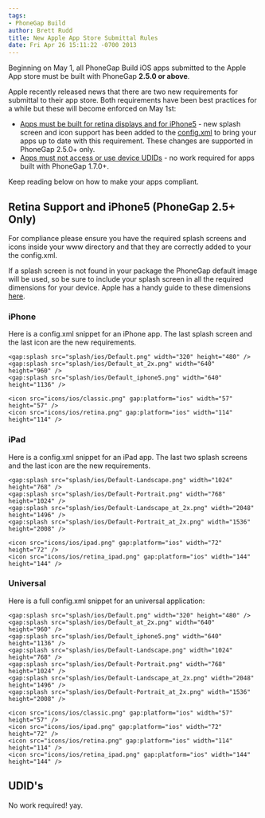 ```yaml
---
tags:
- PhoneGap Build
author: Brett Rudd
title: New Apple App Store Submittal Rules
date: Fri Apr 26 15:11:22 -0700 2013
---
```


Beginning on May 1, all PhoneGap Build iOS apps submitted to the Apple App store must be built with PhoneGap __2.5.0 or above__.

Apple recently released news that there are two new requirements for submittal to their app store. Both requirements have been best practices 
for a while but these will become enforced on May 1st:

- [Apps must be built for retina displays and for iPhone5](https://developer.apple.com/news/index.php?id=3212013b) - new splash screen and icon support has been added
to the [config.xml](/docs/config-xml) to bring your apps up to date with this requirement.  These changes are supported in PhoneGap 2.5.0+ only.
- [Apps must not access or use device UDIDs](https://developer.apple.com/news/index.php?id=3212013a) - no work required for apps built with PhoneGap 1.7.0+.

Keep reading below on how to make your apps compliant.

<!-- end-slug -->

## Retina Support and iPhone5 (PhoneGap 2.5+ Only)

For compliance please ensure you have the required splash screens and icons inside your www directory and that they are correctly added to 
your the config.xml.

If a splash screen is not found in your package the PhoneGap default image will be used, so be sure to include your splash screen in all the
required dimensions for your device. Apple has a handy guide to these dimensions [here](http://developer.apple.com/library/ios/#documentation/userexperience/conceptual/mobilehig/IconsImages/IconsImages.html).

### iPhone

Here is a config.xml snippet for an iPhone app. The last splash screen and the last icon are the new requirements.

    <gap:splash src="splash/ios/Default.png" width="320" height="480" />
    <gap:splash src="splash/ios/Default_at_2x.png" width="640" height="960" />
    <gap:splash src="splash/ios/Default_iphone5.png" width="640" height="1136" />

    <icon src="icons/ios/classic.png" gap:platform="ios" width="57" height="57" />
    <icon src="icons/ios/retina.png" gap:platform="ios" width="114" height="114" />


### iPad

Here is a config.xml snippet for an iPad app. The last two splash screens and the last icon are the new requirements.

    <gap:splash src="splash/ios/Default-Landscape.png" width="1024" height="768" />
    <gap:splash src="splash/ios/Default-Portrait.png" width="768" height="1024" />
    <gap:splash src="splash/ios/Default-Landscape_at_2x.png" width="2048" height="1496" />
    <gap:splash src="splash/ios/Default-Portrait_at_2x.png" width="1536" height="2008" />

    <icon src="icons/ios/ipad.png" gap:platform="ios" width="72" height="72" />
    <icon src="icons/ios/retina_ipad.png" gap:platform="ios" width="144" height="144" />

### Universal

Here is a full config.xml snippet for an universal application:

    <gap:splash src="splash/ios/Default.png" width="320" height="480" />
    <gap:splash src="splash/ios/Default_at_2x.png" width="640" height="960" />
    <gap:splash src="splash/ios/Default_iphone5.png" width="640" height="1136" />
    <gap:splash src="splash/ios/Default-Landscape.png" width="1024" height="768" />
    <gap:splash src="splash/ios/Default-Portrait.png" width="768" height="1024" />
    <gap:splash src="splash/ios/Default-Landscape_at_2x.png" width="2048" height="1496" />
    <gap:splash src="splash/ios/Default-Portrait_at_2x.png" width="1536" height="2008" />

    <icon src="icons/ios/classic.png" gap:platform="ios" width="57" height="57" />
    <icon src="icons/ios/ipad.png" gap:platform="ios" width="72" height="72" />
    <icon src="icons/ios/retina.png" gap:platform="ios" width="114" height="114" />
    <icon src="icons/ios/retina_ipad.png" gap:platform="ios" width="144" height="144" />

## UDID's

No work required! yay. 

